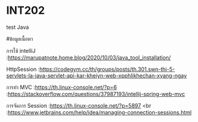 # INT202
test Java

#ข้อมูลเนื้อหา

การใช้ intelliJ :https://marupatnote.home.blog/2020/10/03/java_tool_installation/

HttpSession :https://codegym.cc/th/groups/posts/th.301.swn-thi-5-servlets-la-java-servlet-api-kar-kheiyn-web-xpphlikhechan-xyang-ngay

การทำ MVC :https://th.linux-console.net/?p=6
          <br> :https://stackoverflow.com/questions/37987193/intellij-spring-web-mvc

การจัดการ Session :https://th.linux-console.net/?p=5897
           <br    :https://www.jetbrains.com/help/idea/managing-connection-sessions.html
